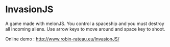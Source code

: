 InvasionJS
==========

A game made with melonJS.
You control a spaceship and you must destroy all incoming aliens. Use arrow keys to move around and space key to shoot.

Online demo : http://www.robin-rateau.eu/InvasionJS/
